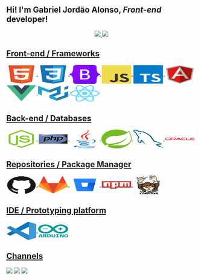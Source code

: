 ## Hi! I'm Gabriel Jordão Alonso, *Front-end* developer!
<div align="center">
  <a href="https://github.com/rafaballerini">
  <img height="140em"  src="https://github-readme-stats.vercel.app/api?username=GabrielAlonso&show_icons=false&theme=dark&include_all_commits=true&count_private=true&border_radius=0"/>
  <img height="140em" src="https://github-readme-stats.vercel.app/api/top-langs/?username=GabrielAlonso&layout=compact&langs_count=7&theme=dark&border_radius=0"/>
</div>
<div style="display: inline_block">
  <h2>Front-end / Frameworks</h2>
  <img align="center" alt="HTML" height="50" width="80" src="https://raw.githubusercontent.com/devicons/devicon/master/icons/html5/html5-original.svg">
  <img align="center" alt="CSS" height="50" width="80" src="https://raw.githubusercontent.com/devicons/devicon/master/icons/css3/css3-original.svg">
  <img align="center" alt="Bootstrap" height="50" width="80" src="https://raw.githubusercontent.com/devicons/devicon/master/icons/bootstrap/bootstrap-original.svg">  
  <img align="center" alt="Js" height="50" width="80" src="https://raw.githubusercontent.com/devicons/devicon/master/icons/javascript/javascript-original.svg">
  <img align="center" alt="Ts" height="50" width="80" src="https://raw.githubusercontent.com/devicons/devicon/master/icons/typescript/typescript-original.svg">
  <img align="center" alt="Angular" height="50" width="80" src="https://raw.githubusercontent.com/devicons/devicon/master/icons/angularjs/angularjs-original.svg">
  <img align="center" alt="VueJs" height="50" width="80" src="https://raw.githubusercontent.com/devicons/devicon/master/icons/vuejs/vuejs-original.svg">
  <img align="center" alt="MaterialUi" height="50" width="80" src="https://raw.githubusercontent.com/devicons/devicon/master/icons/materialui/materialui-original.svg"> 
  <img align="center" alt="React" height="50" width="80" src="https://raw.githubusercontent.com/devicons/devicon/master/icons/react/react-original.svg">
  <h2>Back-end / Databases</h2>
  <img align="center" alt="NodeJs" height="50" width="80" src="https://raw.githubusercontent.com/devicons/devicon/master/icons/nodejs/nodejs-original.svg"> 
  <img align="center" alt="PHP" height="50" width="80" src="https://raw.githubusercontent.com/devicons/devicon/master/icons/php/php-original.svg">  
  <img align="center" alt="Java" height="50" width="80" src="https://raw.githubusercontent.com/devicons/devicon/master/icons/java/java-original.svg">
  <img align="center" alt="Spring" height="50" width="80" src="https://raw.githubusercontent.com/devicons/devicon/master/icons/spring/spring-original.svg"> 
  <img align="center" alt="Mysql" height="50" width="80" src="https://raw.githubusercontent.com/devicons/devicon/master/icons/mysql/mysql-original.svg">
  <img align="center" alt="Oracle" height="50" width="80" src="https://raw.githubusercontent.com/devicons/devicon/master/icons/oracle/oracle-original.svg">  
  <h2>Repositories / Package Manager</h2>
  <img align="center" alt="GitHub" height="50" width="80" src="https://raw.githubusercontent.com/devicons/devicon/master/icons/github/github-original.svg">
  <img align="center" alt="GitLab" height="50" width="80" src="https://raw.githubusercontent.com/devicons/devicon/master/icons/gitlab/gitlab-original.svg">   
  <img align="center" alt="BitBucket" height="50" width="80" src="https://raw.githubusercontent.com/devicons/devicon/master/icons/bitbucket/bitbucket-original.svg">  
  <img align="center" alt="NPM" height="50" width="80" src="https://raw.githubusercontent.com/devicons/devicon/master/icons/npm/npm-original-wordmark.svg">
  <img align="center" alt="Composer" height="50" width="80" src="https://raw.githubusercontent.com/devicons/devicon/master/icons/composer/composer-original.svg"> 
  <h2>IDE / Prototyping platform</h2> 
  <img align="center" alt="VSCode" height="50" width="80" src="https://raw.githubusercontent.com/devicons/devicon/master/icons/vscode/vscode-original.svg"> 
  <img align="center" alt="Arduino" height="50" width="80" src="https://raw.githubusercontent.com/devicons/devicon/master/icons/arduino/arduino-original-wordmark.svg"> 
  <h2>Channels</h2>
  <a href="https://www.youtube.com/channel/UCcIbTKPuccx4qyupOJbS-4A" target="_blank"><img height="40" src="https://img.shields.io/badge/YouTube-FF0000?style=for-the-badge&logo=youtube&logoColor=white" target="_blank"></a>
  <a href = "mailto:gabrieljordaoalonso@gmail.com"><img height="40" src="https://img.shields.io/badge/-Gmail-%23333?style=for-the-badge&logo=gmail&logoColor=white" target="_blank"></a>
  <a href="https://www.linkedin.com/in/gabrieljalonso/" target="_blank"><img height="40" src="https://img.shields.io/badge/-LinkedIn-%230077B5?style=for-the-badge&logo=linkedin&logoColor=white" target="_blank"></a>
</div>
  
  <div style="display: inline_block"><br /></div>
